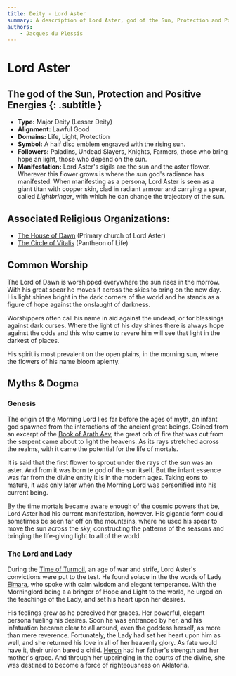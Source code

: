 ```yaml
---
title: Deity - Lord Aster
summary: A description of Lord Aster, god of the Sun, Protection and Positive Energies.
authors:
    - Jacques du Plessis
---
```

# Lord Aster
## The god of the Sun, Protection and Positive Energies {: .subtitle }

* **Type:** Major Deity (Lesser Deity)
* **Alignment:** Lawful Good
* **Domains:** Life, Light, Protection
* **Symbol:** A half disc emblem engraved with the rising sun.
* **Followers:** Paladins, Undead Slayers, Knights, Farmers, those who bring hope an light, those who depend on the sun.
* **Manifestation:**  Lord Aster's sigils are the sun and the aster flower. Wherever this flower grows is where the sun god's radiance has manifested.  When manifesting as a persona, Lord Aster is seen as a giant titan with copper skin, clad in radiant armour and carrying a spear, called _Lightbringer_, with which he can change the trajectory of the sun.

## Associated Religious Organizations:
* [The House of Dawn](/religion/organizations/house_of_dawn) (Primary church of Lord Aster)
* [The Circle of Vitalis](/religion/organizations/circle_of_vitalis) (Pantheon of Life)

## Common Worship
The Lord of Dawn is worshipped everywhere the sun rises in the morrow.  With his great spear he moves it across the skies to bring on the new day. His light shines bright in the dark corners of the world and he stands as a figure of hope against the onslaught of darkness.

Worshippers often call his name in aid against the undead, or for blessings against dark curses. Where the light of his day shines there is always hope against the odds and this who came to revere him will see that light in the darkest of places.

His spirit is most prevalent on the open plains, in the morning sun, where the flowers of his name bloom aplenty.

## Myths & Dogma
### Genesis
The origin of the Morning Lord lies far before the ages of myth, an infant god spawned from the interactions of the ancient great beings.  Coined from an excerpt of the [Book of Arath Aev](/history/artifacts/book_of_arath_aev/#book-three-the-birth-of-arath), the great orb of fire that was cut from the serpent came about to light the heavens.  As its rays stretched across the realms, with it came the potential for the life of mortals.

It is said that the first flower to sprout under the rays of the sun was an aster. And from it was born te god of the sun itself.  But the infant essence was far from the divine entity it is in the modern ages.  Taking eons to mature, it was only later when the Morning Lord was personified into his current being.

By the time mortals became aware enough of the cosmic powers that be, Lord Aster had his current manifestation, however.  His gigantic form could sometimes be seen far off on the mountains, where he used his spear to move the sun across the sky, constructing the patterns of the seasons and bringing the life-giving light to all of the world.

### The Lord and Lady
During the [Time of Turmoil](/history/ages/time_of_turmoil), an age of war and strife, Lord Aster's convictions were put to the test.  He found solace in the the words of Lady [Elmara](/religion/deities/elmara), who spoke with calm wisdom and elegant temperance.  With the Morninglord being a a bringer of Hope and Light to the world, he urged on the teachings of the Lady, and set his heart upon her desires.

His feelings grew as he perceived her graces. Her powerful, elegant persona fueling his desires. Soon he was entranced by her, and his infatuation became clear to all around, even the goddess herself, as more than mere reverence.  Fortunately, the Lady had set her heart upon him as well, and she returned his love in all of her heavenly glory.  As fate would have it, their union bared a child.  [Heron](/religion/deities/heron) had her father's strength and her mother's grace. And through her upbringing in the courts of the divine, she was destined to become a force of righteousness on Aklatoria.